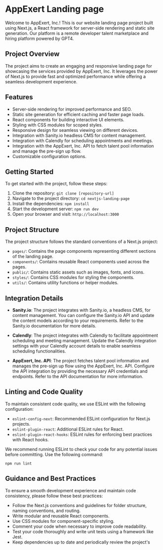 # AppExert Landing page

Welcome to AppExert, Inc.! This is our website landing page project built using Next.js, a React framework for server-side rendering and static site generation. Our platform is a remote developer talent marketplace and hiring platform powered by GPT4.

## Project Overview

The project aims to create an engaging and responsive landing page for showcasing the services provided by AppExert, Inc. It leverages the power of Next.js to provide fast and optimized performance while offering a seamless development experience.

## Features

- Server-side rendering for improved performance and SEO.
- Static site generation for efficient caching and faster page loads.
- React components for building interactive UI elements.
- Styling with CSS modules for scoped styles.
- Responsive design for seamless viewing on different devices.
- Integration with Sanity.io headless CMS for content management.
- Integration with Calendly for scheduling appointments and meetings.
- Integration with the AppExert, Inc. API to fetch talent pool information and manage the pre-sign up flow.
- Customizable configuration options.

## Getting Started

To get started with the project, follow these steps:

1. Clone the repository: `git clone [repository-url]`
2. Navigate to the project directory: `cd nextjs-landing-page`
3. Install the dependencies: `npm install`
4. Start the development server: `npm run dev`
5. Open your browser and visit: `http://localhost:3000`

## Project Structure

The project structure follows the standard conventions of a Next.js project:

- `pages/`: Contains the page components representing different sections of the landing page.
- `components/`: Contains reusable React components used across the pages.
- `public/`: Contains static assets such as images, fonts, and icons.
- `styles/`: Contains CSS modules for styling the components.
- `utils/`: Contains utility functions or helper modules.

## Integration Details

- **Sanity.io**: The project integrates with Sanity.io, a headless CMS, for content management. You can configure the Sanity.io API and update the content models according to your requirements. Refer to the Sanity.io documentation for more details.

- **Calendly**: The project integrates with Calendly to facilitate appointment scheduling and meeting management. Update the Calendly integration settings with your Calendly account details to enable seamless scheduling functionalities.

- **AppExert, Inc. API**: The project fetches talent pool information and manages the pre-sign up flow using the AppExert, Inc. API. Configure the API integration by providing the necessary API credentials and endpoints. Refer to the API documentation for more information.

## Linting and Code Quality

To maintain consistent code quality, we use ESLint with the following configuration:

- `eslint-config-next`: Recommended ESLint configuration for Next.js projects.
- `eslint-plugin-react`: Additional ESLint rules for React.
- `eslint-plugin-react-hooks`: ESLint rules for enforcing best practices with React hooks.

We recommend running ESLint to check your code for any potential issues before committing. Use the following command:

```
npm run lint
```

## Guidance and Best Practices

To ensure a smooth development experience and maintain code consistency, please follow these best practices:

- Follow the Next.js conventions and guidelines for folder structure, naming conventions, and routing.
- Write modular and reusable React components.
- Use CSS modules for component-specific styling.
- Comment your code when necessary to improve code readability.
- Test your code thoroughly and write unit tests using a framework like Jest.
- Keep dependencies up to date and periodically review the project's

